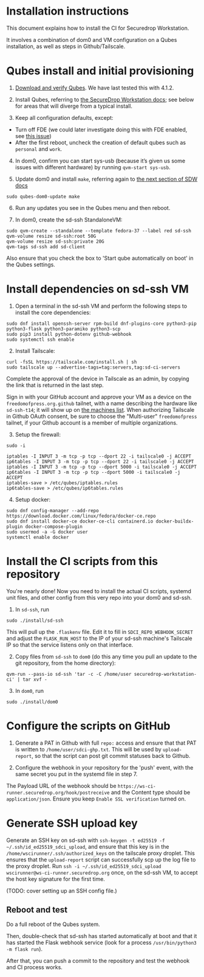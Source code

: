 # Installation instructions

This document explains how to install the CI for Securedrop Workstation.

It involves a combination of dom0 and VM configuration on a Qubes installation, as well as steps in
Github/Tailscale.

# Qubes install and initial provisioning

1. [Download and verify Qubes](https://workstation.securedrop.org/en/stable/admin/install.html#download-and-verify-qubes-os). We have last tested this with 4.1.2.

2. Install Qubes, referring to
   [the SecureDrop Workstation docs](https://workstation.securedrop.org/en/stable/admin/install.html#install-qubes-os-estimated-wait-time-30-45-minutes);
   see below for areas that will diverge from a typical install.

3. Keep all configuration defaults, except:

- Turn off FDE (we could later investigate doing this with FDE enabled, see
  [this issue](https://github.com/freedomofpress/securedrop/issues/816))
- After the first reboot, uncheck the creation of default qubes such as
  `personal` and `work`.

4. In dom0, confirm you can start sys-usb (because it’s given us some issues with different
hardware) by running `qvm-start sys-usb`.

5. Update dom0 and install `make`, referring again to
[the next section of SDW docs](https://workstation.securedrop.org/en/stable/admin/install.html#apply-dom0-updates-estimated-wait-time-15-30-minutes)

```
sudo qubes-dom0-update make
```

6. Run any updates you see in the Qubes menu and then reboot.

7. In dom0, create the sd-ssh StandaloneVM:

```
sudo qvm-create --standalone --template fedora-37 --label red sd-ssh
qvm-volume resize sd-ssh:root 50G
qvm-volume resize sd-ssh:private 20G
qvm-tags sd-ssh add sd-client
```

Also ensure that you check the box to 'Start qube automatically on boot' in the Qubes settings.

# Install dependencies on sd-ssh VM

1. Open a terminal in the sd-ssh VM and perform the following steps to install the core dependencies:

```
sudo dnf install openssh-server rpm-build dnf-plugins-core python3-pip python3-flask python3-paramiko python3-scp
sudo pip3 install python-dotenv github-webhook
sudo systemctl ssh enable
```

2. Install Tailscale:

```
curl -fsSL https://tailscale.com/install.sh | sh
sudo tailscale up --advertise-tags=tag:servers,tag:sd-ci-servers
```

Complete the approval of the device in Tailscale as an admin, by copying
the link that is returned in the last step.

Sign in with your GitHub account and approve your VM as a device on the
`freedomofpress.org.github` tailnet, with a name describing the
hardware like `sd-ssh-t14`; it will show up on [the machines
list](https://login.tailscale.com/admin/machines). When authorizing
Tailscale in Github OAuth consent, be sure to choose the "Multi-user"
`freedomofpress` tailnet, if your Github account is a member of
multiple organizations.

3. Setup the firewall:

```
sudo -i

iptables -I INPUT 3 -m tcp -p tcp --dport 22 -i tailscale0 -j ACCEPT
ip6tables -I INPUT 3 -m tcp -p tcp --dport 22 -i tailscale0 -j ACCEPT
iptables -I INPUT 3 -m tcp -p tcp --dport 5000 -i tailscale0 -j ACCEPT
ip6tables -I INPUT 3 -m tcp -p tcp --dport 5000 -i tailscale0 -j ACCEPT
iptables-save > /etc/qubes/iptables.rules
ip6tables-save > /etc/qubes/ip6tables.rules
```

4. Setup docker:

```
sudo dnf config-manager --add-repo https://download.docker.com/linux/fedora/docker-ce.repo
sudo dnf install docker-ce docker-ce-cli containerd.io docker-buildx-plugin docker-compose-plugin
sudo usermod -a -G docker user
systemctl enable docker
```

# Install the CI scripts from this repository

You're nearly done! Now you need to install the actual CI scripts, systemd unit files, and other
config from this very repo into your dom0 and sd-ssh.

1. In `sd-ssh`, run

```
sudo ./install/sd-ssh
```

This will pull up the `.flaskenv` file. Edit it to fill in `SDCI_REPO_WEBHOOK_SECRET` and adjust the
`FLASK_RUN_HOST` to the IP of your sd-ssh machine's Tailscale IP so that the service listens only on
that interface.

2. Copy files from `sd-ssh` to `dom0` (do this any time you pull an
   update to the git repository, from the home directory):

```
qvm-run --pass-io sd-ssh 'tar -c -C /home/user securedrop-workstation-ci' | tar xvf -
```

3. In `dom0`, run

```
sudo ./install/dom0
```

# Configure the scripts on GitHub

1. Generate a PAT in Github with full `repo:` access and ensure that that PAT is written to
   `/home/user/sdci-ghp.txt`. This will be used by `upload-report`, so that the script can post git
   commit statuses back to Github.

2. Configure the webhook in your repository for the 'push' event, with the same secret you put in
   the systemd file in step 7.

The Payload URL of the webhook should be `https://ws-ci-runner.securedrop.org/hook/postreceive` and
the Content type should be `application/json`. Ensure you keep `Enable SSL verification` turned on.

# Generate SSH upload key

Generate an SSH key on sd-ssh with `ssh-keygen -t ed25519 -f
~/.ssh/id_ed25519_sdci_upload`, and ensure that this key is in the
`/home/wscirunner/.ssh/authorized_keys` on the tailscale proxy droplet.
This ensures that the `upload-report` script can successfully scp up the
log file to the proxy droplet. Run `ssh -i ~/.ssh/id_ed25519_sdci_upload
wscirunner@ws-ci-runner.securedrop.org` once, on the sd-ssh VM, to
accept the host key signature for the first time.

(TODO: cover setting up an SSH config file.)

## Reboot and test

Do a full reboot of the Qubes system.

Then, double-check that sd-ssh has started automatically at boot and that it has started the Flask
webhook service (look for a process `/usr/bin/python3 -m flask run`).

After that, you can push a commit to the repository and test the webhook and CI process works.
